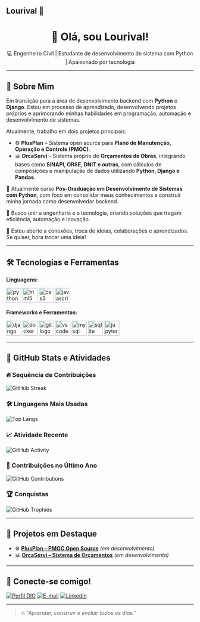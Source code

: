 ## Lourival 👋

<h1 align="center">👋 Olá, sou Lourival!</h1>

<p align="center">
💻 Engenheiro Civil | Estudante de desenvolvimento de sistema com Python | Apaixonado por tecnologia
</p>

---

## 🚀 Sobre Mim

Em transição para a área de desenvolvimento backend com **Python** e **Django**. Estou em processo de aprendizado, desenvolvendo projetos próprios e aprimorando minhas habilidades em programação, automação e desenvolvimento de sistemas.

Atualmente, trabalho em dois projetos principais:
- ⚙️ **PlusPlan** – Sistema open source para **Plano de Manutenção, Operação e Controle (PMOC)**.
- 📊 **OrcaServi** – Sistema próprio de **Orçamentos de Obras**, integrando bases como **SINAPI, ORSE, DNIT e outras**, com cálculos de composições e manipulação de dados utilizando **Python, Django e Pandas**.

🧠 Atualmente curso **Pós-Graduação em Desenvolvimento de Sistemas com Python**, com foco em consolidar meus conhecimentos e construir minha jornada como desenvolvedor backend.

🎯 Busco unir a engenharia e a tecnologia, criando soluções que tragam eficiência, automação e inovação.

🤝 Estou aberto a conexões, troca de ideias, colaborações e aprendizados. Se quiser, bora trocar uma ideia!

---

## 🛠️ Tecnologias e Ferramentas

**Linguagens:**
<div>
  <img src="https://cdn.jsdelivr.net/gh/devicons/devicon/icons/python/python-original.svg" height="40" alt="python logo"/>
  <img src="https://cdn.jsdelivr.net/gh/devicons/devicon/icons/html5/html5-original.svg" height="40" alt="html5 logo"/>
  <img src="https://cdn.jsdelivr.net/gh/devicons/devicon/icons/css3/css3-original.svg" height="40" alt="css3 logo"/>
  <img src="https://cdn.jsdelivr.net/gh/devicons/devicon/icons/javascript/javascript-original.svg" height="40" alt="javascript logo"/>
</div>

**Frameworks e Ferramentas:**
<div>
  <img src="https://cdn.jsdelivr.net/gh/devicons/devicon/icons/django/django-plain.svg" height="40" alt="django logo"/>
  <img src="https://cdn.jsdelivr.net/gh/devicons/devicon/icons/docker/docker-original.svg" height="40" alt="docker logo"/>
  <img src="https://cdn.jsdelivr.net/gh/devicons/devicon/icons/git/git-original.svg" height="40" alt="git logo"/>
  <img src="https://cdn.jsdelivr.net/gh/devicons/devicon/icons/vscode/vscode-original.svg" height="40" alt="vscode logo"/>
  <img src="https://cdn.jsdelivr.net/gh/devicons/devicon/icons/mysql/mysql-original.svg" height="40" alt="mysql logo"/>
  <img src="https://cdn.jsdelivr.net/gh/devicons/devicon/icons/sqlite/sqlite-original.svg" height="40" alt="sqlite logo"/>
  <img src="https://cdn.jsdelivr.net/gh/devicons/devicon/icons/jupyter/jupyter-original.svg" height="40" alt="jupyter logo"/>
</div>

---

## 🌟 GitHub Stats e Atividades

### 🔥 Sequência de Contribuições
![GitHub Streak](https://github-readme-streak-stats.herokuapp.com/?user=lourival2021&theme=transparent&background=000&border=30A3DC&stroke=E94D5F&ring=30A3DC&fire=E94D5F&currStreakNum=FFF&sideNums=FFF&currStreakLabel=FFF&sideLabels=FFF)

### 🛠️ Linguagens Mais Usadas
![Top Langs](https://github-readme-stats-git-masterrstaa-rickstaa.vercel.app/api/top-langs/?username=lourival2021&layout=compact&bg_color=000&border_color=30A3DC&title_color=E94D5F&text_color=FFF&langs_count=8&count_private=true)

### 📈 Atividade Recente
![GitHub Activity](https://github-readme-activity-graph.vercel.app/graph?username=lourival2021&theme=react-dark&bg_color=000&color=FFF&line=30A3DC&point=E94D5F&area=true&hide_border=false&days=365)

### 🌟 Contribuições no Último Ano
![GitHub Contributions](https://ghchart.rshah.org/30A3DC/lourival2021)

### 🏆 Conquistas
![GitHub Trophies](https://github-profile-trophy.vercel.app/?username=lourival2021&theme=onedark&no-frame=true&margin-w=5&column=6)

---

## 🚀 Projetos em Destaque

- ⚙️ [**PlusPlan – PMOC Open Source**](https://github.com/lourival2021/PlusPlan) *(em desenvolvimento)*
- 📊 [**OrcaServi – Sistema de Orçamentos**](https://github.com/lourival2021/OrcaServi) *(em desenvolvimento)*

---

## 🤝 Conecte-se comigo!

[![Perfil DIO](https://img.shields.io/badge/-Meu%20Perfil%20na%20DIO-30A3DC?style=for-the-badge)](https://web.dio.me/users/lourival_silva_73818?tab=achievements)
[![E-mail](https://img.shields.io/badge/-Email-000?style=for-the-badge&logo=microsoft-outlook&logoColor=E94D5F)](mailto:lourival_silva@msn.com)
[![LinkedIn](https://img.shields.io/badge/-LinkedIn-000?style=for-the-badge&logo=linkedin&logoColor=30A3DC)](https://www.linkedin.com/in/lourivaldasilvajúnior/)

---

> 🔥 *"Aprender, construir e evoluir todos os dias."*

